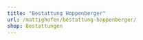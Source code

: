 ```yaml
---
title: "Bestattung Hoppenberger"
url: /mattighofen/bestattung-hoppenberger/
shop: Bestattungen
---
```

